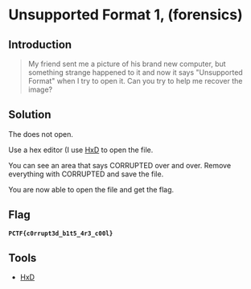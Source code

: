 # Unsupported Format 1, (forensics)

## Introduction

> My friend sent me a picture of his brand new computer, but something strange happened to it and now it says "Unsupported Format" when I try to open it. Can you try to help me recover the image?

## Solution

The does not open. 

Use a hex editor (I use [HxD](https://mh-nexus.de/en/hxd/) to open the file. 

You can see an area that says CORRUPTED over and over. Remove everything with CORRUPTED and save the file.

You are now able to open the file and get the flag.

## Flag

**`PCTF{c0rrupt3d_b1t5_4r3_c00l}`**

## Tools

- [HxD](https://mh-nexus.de/en/hxd/)


